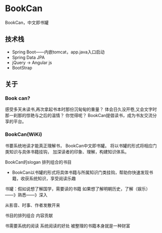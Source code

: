 # BookCan
BookCan，中文即书罐
## 技术栈
* Spring Boot——内嵌tomcat，app.java入口启动
* Spring Data JPA
* jQuery -> Angular js
* BootStrap

## 关于
### Book can?
感受多天未读书,再次拿起书本时那份沉甸甸的重量？
体会日久没开卷,又会文字时那一刹那的惊艳与之后的温情？
你觉得呢？
BookCan提倡读书，成为书友交流分享的平台。
### BookCan(WiKi)
书要系统地读才能真正理解书，
BookCan中文即书罐。
将以书罐的形式将相应门类知识与具体书籍挂钩，
加深读者的印象、理解，构建知识体系。

BookCan的slogan 排列组合的书目
* BookCan以书罐的形式将具体书籍与所属知识门类挂钩，帮助你快速发现书籍，收获系统知识，享受阅读乐趣

书罐：假如说想了解国学，需要读的书籍
如果想了解明朝历史，了解（娱乐）——》熟悉——》深入

从影音、时事、作者发散开来

书目的排列组合
内容贡献

书需要系统的阅读
系统阅读的好处
被整理的书籍本身就是一种财富
